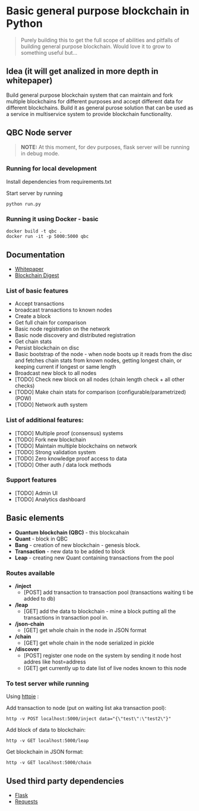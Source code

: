 # Basic general purpose blockchain in Python

> Purely building this to get the full scope of abilities and pitfalls of building general purpose blockchain. Would love it to grow to something useful but... 

## Idea (it will get analized in more depth in whitepaper)

Build general purpose blockchain system that can maintain and fork multiple blockchains for different purposes and accept different data for different blockchains. Build it as general purose solution that can be used as a service in multiservice system to provide blockchain functionality.

## QBC Node server

> **NOTE:** At this moment, for dev purposes, flask server will be running in debug mode.

### Running for local development
Install dependencies from requirements.txt

Start server by running

```
python run.py
```
### Running it using Docker - basic
```
docker build -t qbc .
docker run -it -p 5000:5000 qbc
```

## Documentation

* [Whitepaper](documentation/whitepaper.md)
* [Blockchain Digest](documentation/blockchain-digest.md)

### List of basic features

* Accept transactions
* broadcast transactions to known nodes
* Create a block
* Get full chain for comparison
* Basic node registration on the network
* Basic node discovery and distributed registration 
* Get chain stats
* Persist blockchain on disc
* Basic bootstrap of the node - when node boots up it reads from the disc and fetches chain stats from known nodes, getting longest chain, or keeping current if longest or same length
* Broadcast new block to all nodes
* [TODO] Check new block on all nodes (chain length check + all other checks)
* [TODO] Make chain stats for comparison (configurable/parametrized) (POW)
* [TODO] Network auth system


### List of additional features:
* [TODO] Multiple proof (consensus) systems
* [TODO] Fork new blockchain
* [TODO] Maintain multiple blockchains on network
* [TODO] Strong validation system
* [TODO] Zero knowledge proof access to data
* [TODO] Other auth / data lock methods

### Support features
* [TODO] Admin UI 
* [TODO] Analytics dashboard


## Basic elements

* **Quantum blockchain (QBC)** - this blockcahain 
* **Quant** - block in QBC
* **Bang** - creation of new blockchain - genesis block.
* **Transaction** - new data to be added to block
* **Leap** - creating new Quant containing transactions from the pool

### Routes available

* **/inject** 
  * [POST] add transaction to transaction pool (transactions waiting ti be added to db)
* **/leap** 
  * [GET] add the data to blockchain - mine a block putting all the transactions in transaction pool in.
* **/json-chain** 
  * [GET] get whole chain in the node in JSON format
* **/chain** 
  * [GET] get whole chain in the node serialized in pickle
* **/discover** 
  * [POST] register one node on the system by sending it node host addres like host=address
  * [GET] get currently up to date list of live nodes known to this node

### To test server while running

Using [httpie](https://httpie.org/) :

Add transaction to node (put on waiting list aka transaction pool):

```
http -v POST localhost:5000/inject data="{\"test\":\"test2\"}"
```

Add block of data to blockchain:
```
http -v GET localhost:5000/leap
```

Get blockchain in JSON format:
```
http -v GET localhost:5000/chain
```

## Used third party dependencies

* [Flask](http://flask.pocoo.org/docs/0.12/quickstart/)
* [Requests](http://docs.python-requests.org/en/latest/user/quickstart/)


